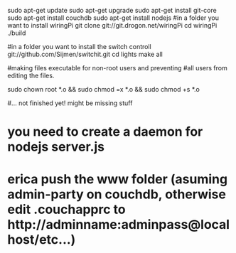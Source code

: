 sudo apt-get update
sudo apt-get upgrade
sudo apt-get install git-core
sudo apt-get install couchdb
sudo apt-get install nodejs
#in a folder you want to install wiringPi
git clone git://git.drogon.net/wiringPi
cd wiringPi
./build

#in a folder you want to install the switch controll
git://github.com/Sijmen/switchit.git
cd lights
make all

#making files executable for non-root users and preventing
#all users from editing the files.

sudo chown root *.o && sudo chmod =x *.o && sudo chmod +s *.o

#... not finished yet! might be missing stuff
# you need to create a daemon for nodejs server.js
# erica push the www folder (asuming admin-party on couchdb, otherwise edit .couchapprc to http://adminname:adminpass@localhost/etc...)